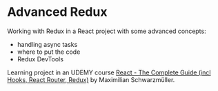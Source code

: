 # Advanced Redux

Working with Redux in a React project with some advanced concepts:
* handling async tasks
* where to put the code
* Redux DevTools

Learning project in an UDEMY course [React - The Complete Guide (incl Hooks, React Router, Redux)](https://www.udemy.com/course/react-the-complete-guide-incl-redux/) by Maximilian Schwarzmüller.

